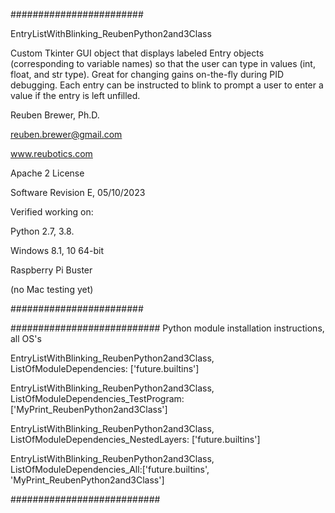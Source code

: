 ########################

EntryListWithBlinking_ReubenPython2and3Class

Custom Tkinter GUI object that displays labeled Entry objects (corresponding to variable names) so that the user can type in values (int, float, and str type).
Great for changing gains on-the-fly during PID debugging. Each entry can be instructed to blink to prompt a user to enter a value if the entry is left unfilled.

Reuben Brewer, Ph.D.

reuben.brewer@gmail.com

www.reubotics.com

Apache 2 License

Software Revision E, 05/10/2023

Verified working on: 

Python 2.7, 3.8.

Windows 8.1, 10 64-bit

Raspberry Pi Buster 

(no Mac testing yet)

########################  

########################### Python module installation instructions, all OS's

EntryListWithBlinking_ReubenPython2and3Class, ListOfModuleDependencies: ['future.builtins']

EntryListWithBlinking_ReubenPython2and3Class, ListOfModuleDependencies_TestProgram: ['MyPrint_ReubenPython2and3Class']

EntryListWithBlinking_ReubenPython2and3Class, ListOfModuleDependencies_NestedLayers: ['future.builtins']

EntryListWithBlinking_ReubenPython2and3Class, ListOfModuleDependencies_All:['future.builtins', 'MyPrint_ReubenPython2and3Class']

###########################
